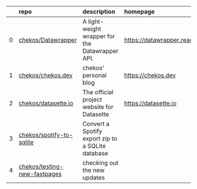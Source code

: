|    | repo                                                                            | description                                       | homepage                           |
|---:|:--------------------------------------------------------------------------------|:--------------------------------------------------|:-----------------------------------|
|  0 | [chekos/Datawrapper](https://github.com/chekos/Datawrapper)                     | A light-weight wrapper for the Datawrapper API.   | https://datawrapper.readthedocs.io |
|  1 | [chekos/chekos.dev](https://github.com/chekos/chekos.dev)                       | chekos' personal blog                             | https://chekos.dev                 |
|  2 | [chekos/datasette.io](https://github.com/chekos/datasette.io)                   | The official project website for Datasette        | https://datasette.io               |
|  3 | [chekos/spotify-to-sqlite](https://github.com/chekos/spotify-to-sqlite)         | Convert a Spotify export zip to a SQLite database |                                    |
|  4 | [chekos/testing-new-fastpages](https://github.com/chekos/testing-new-fastpages) | checking out the new updates                      |                                    |